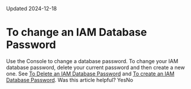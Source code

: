 Updated 2024-12-18
# To change an IAM Database Password
Use the Console to change a database password.
To change your IAM database password, delete your current password and then create a new one. See [To Delete an IAM Database Password](https://docs.oracle.com/en-us/iaas/Content/Identity/Tasks/managingcredentials.htm#delete_iam_db_password) and [To create an IAM Database Password](https://docs.oracle.com/en-us/iaas/Content/Identity/Tasks/managingcredentials.htm#to_create_an_iam_password "Use the Console to create a database password.").
Was this article helpful?
YesNo

